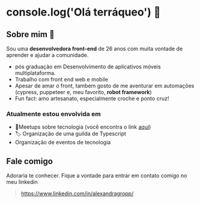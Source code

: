 # console.log('Olá terráqueo') 👋


## Sobre mim 🙋
Sou uma **desenvolvedora front-end** de 26 anos com muita vontade de aprender e ajudar a comunidade.
- pós graduação em Desenvolvimento de aplicativos móveis multiplataforma.
- Trabalho com front end web e mobile
- Apesar de amar o front, tambem gosto de me aventurar em automações (cypress, puppeteer e, meu favorito, **robot framework**)
- Fun fact: amo artesanato, especialmente croche e ponto cruz!

### Atualmente estou envolvida em

- 🤝Meetups sobre tecnologia (você encontra o link [aqui](https://www.meetup.com/pt-BR/Contabilizei-Meetup/events/280171221/attendees/))
- 🏷 Organização de uma guilda de Typescript
- Organização de eventos de tecnologia

## Fale comigo

Adoraria te conhecer. Fique a vontade para entrar em contato comigo no meu linkedin
> https://www.linkedin.com/in/alexandragropp/


<!--
**DevAlePeppermint/devalepeppermint** is a ✨ _special_ ✨ repository because its `README.md` (this file) appears on your GitHub profile.

Here are some ideas to get you started:

- 🔭 I’m currently working on ...
- 🌱 I’m currently learning ...
- 👯 I’m looking to collaborate on ...
- 🤔 I’m looking for help with ...
- 💬 Ask me about ...
- 📫 How to reach me: ...
- 😄 Pronouns: ...
- ⚡ Fun fact: ...
-->
